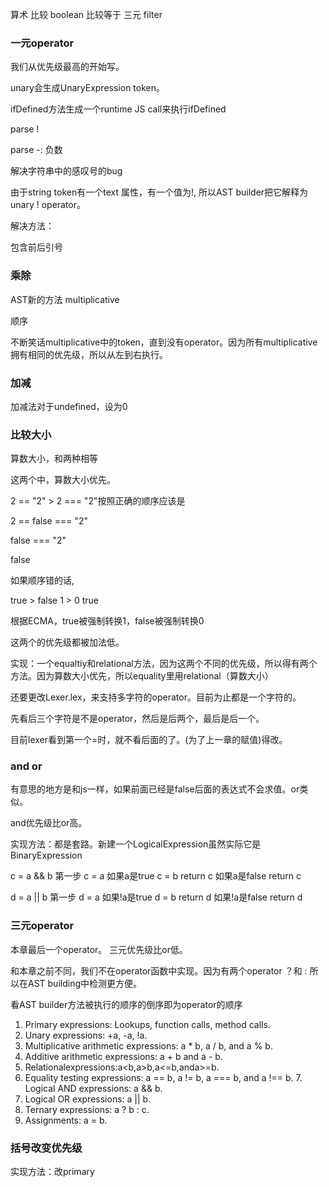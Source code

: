 算术
比较
boolean
比较等于
三元 
filter

### 一元operator

我们从优先级最高的开始写。

unary会生成UnaryExpression token。

ifDefined方法生成一个runtime JS call来执行ifDefined

parse !

parse -: 负数

解决字符串中的感叹号的bug

由于string token有一个text 属性，有一个值为!, 所以AST builder把它解释为unary ! operator。

解决方法：

包含前后引号

### 乘除

AST新的方法 multiplicative

顺序

不断笑话multiplicative中的token，直到没有operator。因为所有multiplicative拥有相同的优先级，所以从左到右执行。

### 加减

加减法对于undefined，设为0

### 比较大小

算数大小，和两种相等

这两个中，算数大小优先。

2 == "2" > 2 === "2"按照正确的顺序应该是

2 == false === "2"

false === "2"

false

如果顺序错的话,

true > false
1 > 0
true

根据ECMA，true被强制转换1，false被强制转换0

这两个的优先级都被加法低。

实现：一个equaltiy和relational方法，因为这两个不同的优先级，所以得有两个方法。因为算数大小优先，所以equality里用relational（算数大小）

还要更改Lexer.lex，来支持多字符的operator。目前为止都是一个字符的。

先看后三个字符是不是operator，然后是后两个，最后是后一个。

目前lexer看到第一个=时，就不看后面的了。(为了上一章的赋值)得改。

### and or
有意思的地方是和js一样，如果前面已经是false后面的表达式不会求值。or类似。

and优先级比or高。

实现方法：都是套路。新建一个LogicalExpression虽然实际它是BinaryExpression

c = a && b
第一步 c = a
如果a是true c = b return c
如果a是false return c

d = a || b
第一步 d = a 
如果!a是true d = b return d
如果!a是false return d

### 三元operator
本章最后一个operator。
三元优先级比or低。

和本章之前不同，我们不在operator函数中实现。因为有两个operator ？和 :
所以在AST building中检测更方便。

看AST builder方法被执行的顺序的倒序即为operator的顺序
1. Primary expressions: Lookups, function calls, method calls.
2. Unary expressions: +a, -a, !a.
3. Multiplicative arithmetic expressions: a * b, a / b, and a % b.
4. Additive arithmetic expressions: a + b and a - b.
5. Relationalexpressions:a<b,a>b,a<=b,anda>=b.
6. Equality testing expressions: a == b, a != b, a === b, and a !== b. 7. Logical AND expressions: a && b.
8. Logical OR expressions: a || b.
9. Ternary expressions: a ? b : c.
10. Assignments: a = b.

### 括号改变优先级
实现方法：改primary

